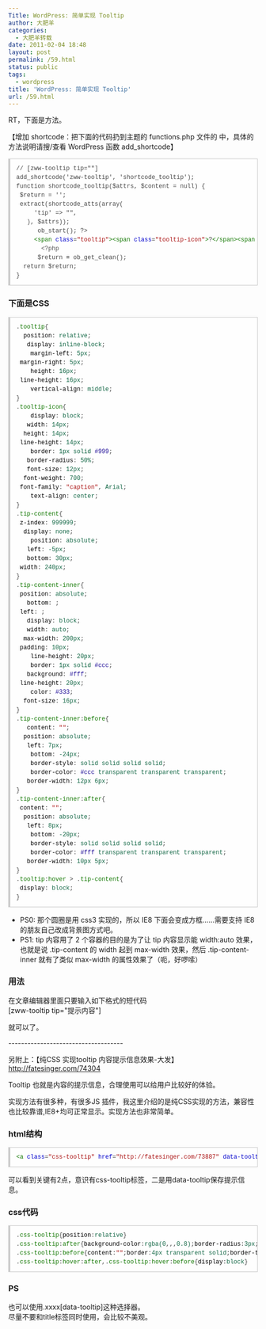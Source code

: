 ```yaml
---
Title: WordPress: 简单实现 Tooltip
author: 大肥羊
categories:
  - 大肥羊转载
date: 2011-02-04 18:48
layout: post
permalink: /59.html
status: public
tags:
  - wordpress
title: 'WordPress: 简单实现 Tooltip'
url: /59.html
---
```


RT，下面是方法。

【增加 shortcode：把下面的代码扔到主题的 functions.php 文件的 <?php ?> 中，具体的方法说明请搜/查看 WordPress 函数 add_shortcode】

  


<pre style="margin:15px 0;font:100 12px/18px monaco, andale mono, courier new;padding:10px 12px;border:#ccc 1px solid;border-left-width:4px;background-color:#fefefe;box-shadow:0 0 4px #eee;word-break:break-all;word-wrap:break-word;color:#444">// [zww-tooltip tip=""]<br />add_shortcode('zww-tooltip', 'shortcode_tooltip');<br />function shortcode_tooltip($attrs, $content = null) {<br />	$return = '';<br />	extract(shortcode_atts(array(<br />		'tip' =&gt; "",<br />	), $attrs));<br />		ob_start(); ?&gt;<br />		<span style="color:#170">&lt;span</span> <span style="color:#00c">class</span>=<span style="color:#a11">"tooltip"</span><span style="color:#170">&gt;</span><span style="color:#170">&lt;span</span> <span style="color:#00c">class</span>=<span style="color:#a11">"tooltip-icon"</span><span style="color:#170">&gt;</span>?<span style="color:#170">&lt;/span</span><span style="color:#170">&gt;</span><span style="color:#170">&lt;span</span> <span style="color:#00c">class</span>=<span style="color:#a11">"tip-content"</span><span style="color:#170">&gt;</span><span style="color:#170">&lt;span</span> <span style="color:#00c">class</span>=<span style="color:#a11">"tip-content-inner"</span><span style="color:#170">&gt;</span><span style="color:#555">&lt;?php</span> <span style="color:#708">echo</span> <span style="color:#000-2">$tip</span>; <span style="color:#555">?&gt;</span><span style="color:#170">&lt;/span</span><span style="color:#170">&gt;</span><span style="color:#170">&lt;/span</span><span style="color:#170">&gt;</span><span style="color:#170">&lt;/span</span><span style="color:#170">&gt;</span><br />		<span style="color:#555">&lt;?php</span><br />		<span style="color:#000-2">$return</span> <span style="color:#000">=</span> <span style="color:#@cm-word">ob_get_clean</span>();<br />	<span style="color:#@cm-word">return</span> <span style="color:#000-2">$return</span>;<br />}</pre>

### 下面是CSS

<pre style="margin:15px 0;font:100 12px/18px monaco, andale mono, courier new;padding:10px 12px;border:#ccc 1px solid;border-left-width:4px;background-color:#fefefe;box-shadow:0 0 4px #eee;word-break:break-all;word-wrap:break-word;color:#444">.<span style="color:#170">tooltip</span>{<br />	<span style="color:#000">position</span>: <span style="color:#164">relative</span>;<br />	<span style="color:#000">display</span>: <span style="color:#164">inline-block</span>;<br />	<span style="color:#000">margin-left</span>: <span style="color:#164">5px</span>;<br />	<span style="color:#000">margin-right</span>: <span style="color:#164">5px</span>;<br />	<span style="color:#000">height</span>: <span style="color:#164">16px</span>;<br />	<span style="color:#000">line-height</span>: <span style="color:#164">16px</span>;<br />	<span style="color:#000">vertical-align</span>: <span style="color:#164">middle</span>;<br />}<br />.<span style="color:#170">tooltip-icon</span>{<br />	<span style="color:#000">display</span>: <span style="color:#164">block</span>;<br />	<span style="color:#000">width</span>: <span style="color:#164">14px</span>;<br />	<span style="color:#000">height</span>: <span style="color:#164">14px</span>;<br />	<span style="color:#000">line-height</span>: <span style="color:#164">14px</span>;<br />	<span style="color:#000">border</span>: <span style="color:#164">1px</span> <span style="color:#164">solid</span> <span style="color:#219">#999</span>;<br />	<span style="color:#000">border-radius</span>: <span style="color:#164">50%</span>;<br />	<span style="color:#000">font-size</span>: <span style="color:#164">12px</span>;<br />	<span style="color:#000">font-weight</span>: <span style="color:#164">700</span>;<br />	<span style="color:#000">font-family</span>: <span style="color:#a11">"caption"</span>, <span style="color:#164">Arial</span>;<br />	<span style="color:#000">text-align</span>: <span style="color:#164">center</span>;<br />}<br />.<span style="color:#170">tip-content</span>{<br />	<span style="color:#000">z-index</span>: <span style="color:#164">999999</span>;<br />	<span style="color:#000">display</span>: <span style="color:#164">none</span>;<br />	<span style="color:#000">position</span>: <span style="color:#164">absolute</span>;<br />	<span style="color:#000">left</span>: <span style="color:#164">-5px</span>;<br />	<span style="color:#000">bottom</span>: <span style="color:#164">30px</span>;<br />	<span style="color:#000">width</span>: <span style="color:#164">240px</span>;<br />}<br />.<span style="color:#170">tip-content-inner</span>{<br />	<span style="color:#000">position</span>: <span style="color:#164">absolute</span>;<br />	<span style="color:#000">bottom</span>: <span style="color:#164"></span>;<br />	<span style="color:#000">left</span>: <span style="color:#164"></span>;<br />	<span style="color:#000">display</span>: <span style="color:#164">block</span>;<br />	<span style="color:#000">width</span>: <span style="color:#164">auto</span>;<br />	<span style="color:#000">max-width</span>: <span style="color:#164">200px</span>;<br />	<span style="color:#000">padding</span>: <span style="color:#164">10px</span>;<br />	<span style="color:#000">line-height</span>: <span style="color:#164">20px</span>;<br />	<span style="color:#000">border</span>: <span style="color:#164">1px</span> <span style="color:#164">solid</span> <span style="color:#219">#ccc</span>;<br />	<span style="color:#000">background</span>: <span style="color:#219">#fff</span>;<br />	<span style="color:#000">line-height</span>: <span style="color:#164">20px</span>;<br />	<span style="color:#000">color</span>: <span style="color:#219">#333</span>;<br />	<span style="color:#000">font-size</span>: <span style="color:#164">16px</span>;<br />}<br />.<span style="color:#170">tip-content-inner</span>:<span style="color:#170">before</span>{<br />	<span style="color:#000">content</span>: <span style="color:#a11">""</span>;<br />	<span style="color:#000">position</span>: <span style="color:#164">absolute</span>;<br />	<span style="color:#000">left</span>: <span style="color:#164">7px</span>;<br />	<span style="color:#000">bottom</span>: <span style="color:#164">-24px</span>;<br />	<span style="color:#000">border-style</span>: <span style="color:#164">solid</span> <span style="color:#164">solid</span> <span style="color:#164">solid</span> <span style="color:#164">solid</span>;<br />	<span style="color:#000">border-color</span>: <span style="color:#219">#ccc</span> <span style="color:#164">transparent</span> <span style="color:#164">transparent</span> <span style="color:#164">transparent</span>;<br />	<span style="color:#000">border-width</span>: <span style="color:#164">12px</span> <span style="color:#164">6px</span>;<br />}<br />.<span style="color:#170">tip-content-inner</span>:<span style="color:#170">after</span>{<br />	<span style="color:#000">content</span>: <span style="color:#a11">""</span>;<br />	<span style="color:#000">position</span>: <span style="color:#164">absolute</span>;<br />	<span style="color:#000">left</span>: <span style="color:#164">8px</span>;<br />	<span style="color:#000">bottom</span>: <span style="color:#164">-20px</span>;<br />	<span style="color:#000">border-style</span>: <span style="color:#164">solid</span> <span style="color:#164">solid</span> <span style="color:#164">solid</span> <span style="color:#164">solid</span>;<br />	<span style="color:#000">border-color</span>: <span style="color:#219">#fff</span> <span style="color:#164">transparent</span> <span style="color:#164">transparent</span> <span style="color:#164">transparent</span>;<br />	<span style="color:#000">border-width</span>: <span style="color:#164">10px</span> <span style="color:#164">5px</span>;<br />}<br />.<span style="color:#170">tooltip</span>:<span style="color:#170">hover</span> &gt; .<span style="color:#170">tip-content</span>{<br />	<span style="color:#000">display</span>: <span style="color:#164">block</span>;<br />}</pre>

- PS0: 那个圆圈是用 css3 实现的，所以 IE8 下面会变成方框……需要支持 IE8 的朋友自己改成背景图方式吧。  
- PS1: tip 内容用了 2 个容器的目的是为了让 tip 内容显示能 width:auto 效果，也就是说 .tip-content 的 width 起到 max-width 效果，然后 .tip-content-inner 就有了类似 max-width 的属性效果了（呃，好啰嗦）

### 用法

在文章编辑器里面只要输入如下格式的短代码  
[zww-tooltip tip="提示内容"]

就可以了。

\---\---\---\---\---\---\---\---\---\---\---\---

另附上：【纯CSS 实现tooltip 内容提示信息效果-大发】 http://fatesinger.com/74304

Tooltip 也就是内容的提示信息，合理使用可以给用户比较好的体验。

实现方法有很多种，有很多JS 插件，我这里介绍的是纯CSS实现的方法，兼容性也比较靠谱,IE8+均可正常显示。实现方法也非常简单。

### html结构

<pre style="margin:15px 0;font:100 12px/18px monaco, andale mono, courier new;padding:10px 12px;border:#ccc 1px solid;border-left-width:4px;background-color:#fefefe;box-shadow:0 0 4px #eee;word-break:break-all;word-wrap:break-word;color:#444"><span style="color:#170">&lt;a</span> <span style="color:#00c">class</span>=<span style="color:#a11">"css-tooltip"</span> <span style="color:#00c">href</span>=<span style="color:#a11">"http://fatesinger.com/73887"</span> <span style="color:#00c">data-tooltip</span>=<span style="color:#a11">"137 likes with 3.43k reads"</span><span style="color:#170">&gt;</span>WordPress Theme Pivot<span style="color:#170">&lt;/a</span><span style="color:#170">&gt;</span></pre>

可以看到关键有2点，意识有css-tooltip标签，二是用data-tooltip保存提示信息。

### css代码

<pre style="margin:15px 0;font:100 12px/18px monaco, andale mono, courier new;padding:10px 12px;border:#ccc 1px solid;border-left-width:4px;background-color:#fefefe;box-shadow:0 0 4px #eee;word-break:break-all;word-wrap:break-word;color:#444">.<span style="color:#170">css-tooltip</span>{<span style="color:#000">position</span>:<span style="color:#164">relative</span>}<br />.<span style="color:#170">css-tooltip</span>:<span style="color:#170">after</span>{<span style="color:#000">background-color</span>:<span style="color:#164">rgba</span><span style="color:#164">(0</span>,<span style="color:#164"></span>,<span style="color:#164"></span>,<span style="color:#164">0.8</span><span style="color:#164">)</span>;<span style="color:#000">border-radius</span>:<span style="color:#164">3px</span>;<span style="color:#000">bottom</span>:<span style="color:#164">30px</span>;<span style="color:#000">color</span>:<span style="color:#219">#fff</span>;<span style="color:#000">content</span>:<span style="color:#164">attr</span><span style="color:#164">(data-tooltip</span><span style="color:#164">)</span>;<span style="color:#000">display</span>:<span style="color:#164">none</span>;<span style="color:#000">font-size</span>:<span style="color:#164">12px</span>;<span style="color:#000">left</span>:<span style="color:#164">50%</span>;<span style="color:#000">line-height</span>:<span style="color:#164">1.3</span>;<span style="color:#000">padding</span>:<span style="color:#164">5px</span>;<span style="color:#000">position</span>:<span style="color:#164">absolute</span>;<span style="color:#000">text-align</span>:<span style="color:#164">center</span>;<span style="color:#000">width</span>:<span style="color:#164">160px</span>;<span style="color:#000">margin-left</span>:<span style="color:#164">-85px</span>}<br />.<span style="color:#170">css-tooltip</span>:<span style="color:#170">before</span>{<span style="color:#000">content</span>:<span style="color:#a11">""</span>;<span style="color:#000">border</span>:<span style="color:#164">4px</span> <span style="color:#164">transparent</span> <span style="color:#164">solid</span>;<span style="color:#000">border-top-color</span>:<span style="color:#164">rgba</span><span style="color:#164">(0</span>,<span style="color:#164"></span>,<span style="color:#164"></span>,<span style="color:#164">0.8</span><span style="color:#164">)</span>;<span style="color:#000">position</span>:<span style="color:#164">absolute</span>;<span style="color:#000">bottom</span>:<span style="color:#164">22px</span>;<span style="color:#000">left</span>:<span style="color:#164">50%</span>;<span style="color:#000">display</span>:<span style="color:#164">none</span>;<span style="color:#000">margin-left</span>:<span style="color:#164">-4px</span>}<br />.<span style="color:#170">css-tooltip</span>:<span style="color:#170">hover</span>:<span style="color:#170">after</span>,.<span style="color:#170">css-tooltip</span>:<span style="color:#170">hover</span>:<span style="color:#170">before</span>{<span style="color:#000">display</span>:<span style="color:#164">block</span>}</pre>

### PS

也可以使用.xxxx[data-tooltip]这种选择器。  
尽量不要和title标签同时使用，会比较不美观。